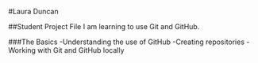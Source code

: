 #Laura Duncan

##Student Project File
I am learning to use Git and GitHub.

###The Basics
-Understanding the use of GitHub
-Creating repositories
-Working with Git and GitHub locally


